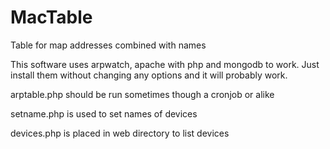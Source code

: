 MacTable
========

Table for map addresses combined with names

This software uses arpwatch, apache with php and mongodb to work.
Just install them without changing any options and it will probably work.

arptable.php should be run sometimes though a cronjob or alike

setname.php is used to set names of devices

devices.php is placed in web directory to list devices
